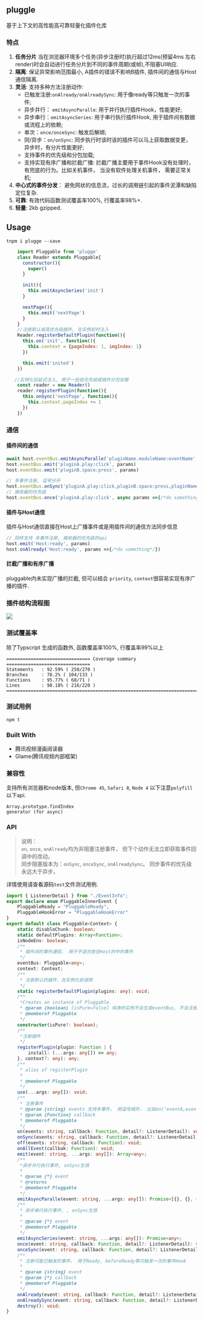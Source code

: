 ## pluggle
基于上下文的高性能高可靠轻量化插件化库

### 特点
1. **任务分片**  当在浏览器环境多个任务(异步注册时)执行超过12ms(预留4ms 左右 render)时会自动进行任务分片到不同的事件周期(或帧),不阻塞UI响应.
2. **隔离**: 保证异常影响范围最小, A插件的错误不影响B插件, 插件间的通信与Host通信隔离.
3. **灵活**: 支持多种方法注册动作: 
    - 已触发注册:`onAlready/onAlreadySync`: 用于像ready等只触发一次的事件;
    - 异步并行： `emitAsyncParalle`: 用于并行执行插件Hook，性能更好;
    - 异步串行：`emitAsyncSeries`: 用于串行执行插件Hook, 用于插件间有数据或流程上的依赖;
    - 单次：`once/onceSync`: 触发后解绑;
    - 同/异步：`on/onSync`: 同步执行时该时该的插件可以马上获取数据变更， 异步时，有分片性能更好; 
    - 支持事件的优先级和分包加载;
    - 支持实现有序广播和拦截广播: 拦截广播主要用于事件Hook没有处理时， 有兜底的行为。比如关机事件， 当没有软件处理关机事件， 需要正常关机;
4. **中心式的事件分发**： 避免网状的信息流，过长的调用链引起的事件泥潭和缺陷定位复杂.
5. **可靠**:  有效代码函数测试覆盖率100%, 行覆盖率98%+.
6. **轻量**: 2kb gzipped.

## Usage
 
```
tnpm i plugge --save
```

```javascript
    import Pluggable from 'plugge'
    class Reader extends Pluggable{
      constructor(){
        super()
      }

      init(){
        this.emitAsyncSeries('init')
      }

      nextPage(){
        this.emit('nextPage')
      }
    }
    //注册默认或高优先级插件, 在实例前时注入
    Reader.registerDefaultPlugin(function(){
      this.on('init', function(){
        this.context = {pageIndex: 1, imgIndex: 1}
      })

      this.emit('inited')
    })

   //实例化后延迟注入, 用于一些低优先级或插件分包加载
    const reader = new Reader()
    reader.registerPlugin(function(){
      this.onSync('nextPage', function(){
        this.context.pageIndex += 1
      })
    })

```

### 通信

#### 插件间的通信
```javascript
await host.eventBus.emitAsyncParalle('pluginName.moduleName:eventName', params)
host.eventBus.emit('pluginA.play:click', params)
host.eventBus.emit('pluginB.space:press', params)

// 多事件注册, 逗号分开
host.eventBus.onSync('pluginA.play:click,pluginB.space:press,pluginName.moduleName:eventName', async params =>{/*do something*/})
// 接收器的优先级
host.eventBus.once('pluginA.play:click', async params =>{/*do something*/}, {priority: 1001})
```

#### 插件与Host通信

插件与Host通信直接在Host上广播事件或是用插件间的通信方法同步信息

```javascript
// 同样支持 多事件注册, 接收器的优先级的api
host.emit('Host:ready', params)
host.onAlready('Host:ready', params =>{/*do something*/}) 
```
#### 拦截广播和有序广播
pluggable内未实现广播的拦截, 但可以结合 `priority`, `context`很容易实现有序广播的插件.


### 插件结构流程图
![](./docs/flow.png)


### 测试覆盖率

除了Typscript 生成的函数外, 函数覆盖率100%, 行覆盖率99%以上
```
=============================== Coverage summary ===============================
Statements   : 92.59% ( 250/270 )
Branches     : 78.2% ( 104/133 )
Functions    : 95.77% ( 68/71 )
Lines        : 98.18% ( 216/220 )
================================================================================
```

### 测试用例

```shell
npm t
```

### Built With

- 腾讯视频漫画阅读器
- Glame(腾讯视频内部框架)

### 兼容性
支持所有浏览器和node版本, 但`Chrome 45`, `Safari 8`, `Node 4` 以下注意`polyfill`以下api.

```
Array.prototype.findIndex
generator (for async)
```

### API
>说明：   
`on`, `once`, `onAlready`均为非阻塞注册事件， 但下个动作无法立即获取事件回调中的改动。    
同步阻塞版本为：`onSync`, `onceSync`, `onAlreadySync`。
同步事件的优先级永远大于异步。

详情使用请查看源码`test`文件测试用例.

```typescript
import { ListenerDetail } from "./EventInfo";
export declare enum PluggableInnerEvent {
    PluggableReady = "PluggableReady",
    PluggableHookError = "PluggableHookError"
}
export default class Pluggable<Context> {
    static disableChunk: boolean;
    static defaultPlugins: Array<Function>;
    isNodeEnv: boolean;
    /**
     * 插件间的事件通信， 用于不适合放在Host的中的事件
     */
    eventBus: Pluggable<any>;
    context: Context;
    /**
     * 注册默认的插件，在实例化前调用
     */
    static registerDefaultPlugin(plugins: any): void;
    /**
     *Creates an instance of Pluggable.
     * @param {boolean} [isPure=false] 纯净的实例不会生成eventBus, 不会注册默认插件，只提供基础的发布订阅能力
     * @memberof Pluggable
     */
    constructor(isPure?: boolean);
    /**
     *注册插件
     */
    registerPlugin(plugin: Function | {
        install: (...args: any[]) => any;
    }, context?: any): any;
    /**
     * alias of registerPlugin
     *
     * @memberof Pluggable
     */
    use(...args: any[]): void;
    /**
     * 注册事件
     * @param {string} events 支持多事件， 用逗号隔开， 比如on('eventA,eventB', f)
     * @param {Function} callback
     * @memberof Pluggable
     */
    on(events: string, callback: Function, detail?: ListenerDetail): void;
    onSync(events: string, callback: Function, detail?: ListenerDetail): void;
    off(events: string, callback: Function): void;
    onAllEvent(callbak: Function): void;
    emit(event: string, ...args: any[]): Array<any>;
    /**
     *异步并行执行事件, onSync生效
     *
     * @param {*} event
     * @returns
     * @memberof Pluggable
     */
    emitAsyncParalle(event: string, ...args: any[]): Promise<[{}, {}, {}, {}, {}, {}, {}, {}, {}, {}]>;
    /**
     * 异步串行执行事件, , onSync生效
     *
     * @param {*} event
     * @memberof Pluggable
     */
    emitAsyncSeries(event: string, ...args: any[]): Promise<any>;
    once(event: string, callback: Function, detail?: ListenerDetail): void;
    onceSync(event: string, callback: Function, detail?: ListenerDetail): void;
    /**
     * 注册可能已触发的事件， 用于Ready, beforeReady等只触发一次的事件Hook
     *
     * @param {string} event
     * @param {*} callback
     * @memberof Pluggable
     */
    onAlready(event: string, callback: Function, detail?: ListenerDetail): void;
    onAlreadySync(event: string, callback: Function, detail?: ListenerDetail): void;
    destroy(): void;
}

```

